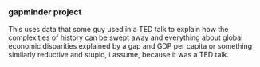 ### gapminder project

This uses data that some guy used in a TED talk to explain how the complexities of history can be swept away and everything about global economic disparities explained by a gap and GDP per capita or something similarly reductive and stupid, i assume, because it was a TED talk.
